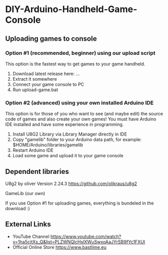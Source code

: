 # DIY-Arduino-Handheld-Game-Console

## Uploading games to console

### Option #1 (recommended, beginner) using our upload script

This option is the fastest way to get games to your game handheld.

1. Download latest release here: ...
2. Extract it somewhere
3. Connect your game console to PC
4. Run upload-game.bat

### Option #2 (advanced) using your own installed Arduino IDE

This option is for those of you who want to see (and maybe edit) the source code of games and also create your own games! You must have Arduino IDE installed and have some experience in programming.

1. Install U8G2 Library via Library Manager directly in IDE
2. Copy "gamelib" folder to your Arduino data path, for example: $HOME/Arduino/libraries/gamelib
3. Restart Arduino IDE
4. Load some game and upload it to your game console

## Dependent libraries

U8g2 by oliver Version 2.24.3
https://github.com/olikraus/u8g2

GameLib (our own)

If you use Option #1 for uploading games, everything is bundeled in the download :)

## External Links

* YouTube Channel
https://www.youtube.com/watch?v=1ha5cjtXs_Q&list=PLZWNQlcHslXWuSwxoAaJYrSB9fYc1FXUI
* Official Online Store
https://www.bastlime.eu
